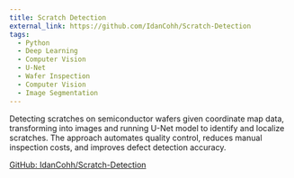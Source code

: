 ```yaml
---
title: Scratch Detection
external_link: https://github.com/IdanCohh/Scratch-Detection
tags:
  - Python
  - Deep Learning
  - Computer Vision
  - U-Net
  - Wafer Inspection
  - Computer Vision
  - Image Segmentation
---
```


Detecting scratches on semiconductor wafers given coordinate map data, transforming into images and running U-Net model to identify and localize scratches. 
The approach automates quality control, reduces manual inspection costs, and improves defect detection accuracy. 

[GitHub: IdanCohh/Scratch-Detection](https://github.com/IdanCohh/Scratch-Detection)
